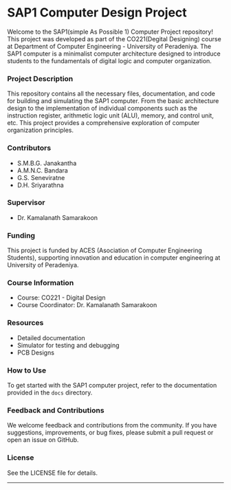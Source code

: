 # SAP1 Computer Design Project


Welcome to the SAP1(simple As Possible 1) Computer Project repository! This project was developed as part of the CO221(Degital Designing) course at Department of Computer Engineering - University of Peradeniya. The SAP1 computer is a minimalist computer architecture designed to introduce students to the fundamentals of digital logic and computer organization.


### Project Description
This repository contains all the necessary files, documentation, and code for building and simulating the SAP1 computer. From the basic architecture design to the implementation of individual components such as the instruction register, arithmetic logic unit (ALU), memory, and control unit, etc. This project provides a comprehensive exploration of computer organization principles.

### Contributors
- S.M.B.G. Janakantha
- A.M.N.C. Bandara
- G.S. Seneviratne
- D.H. Sriyarathna

### Supervisor
- Dr. Kamalanath Samarakoon

### Funding
This project is funded by ACES (Asociation of Computer Engineering Students), supporting innovation and education in computer engineering at University of Peradeniya.

### Course Information
- Course: CO221 - Digital Design
- Course Coordinator: Dr. Kamalanath Samarakoon

### Resources
- Detailed documentation
- Simulator for testing and debugging
- PCB Designs

### How to Use
To get started with the SAP1 computer project, refer to the documentation provided in the `docs` directory. 

### Feedback and Contributions
We welcome feedback and contributions from the community. If you have suggestions, improvements, or bug fixes, please submit a pull request or open an issue on GitHub.

### License
See the LICENSE file for details.

---

